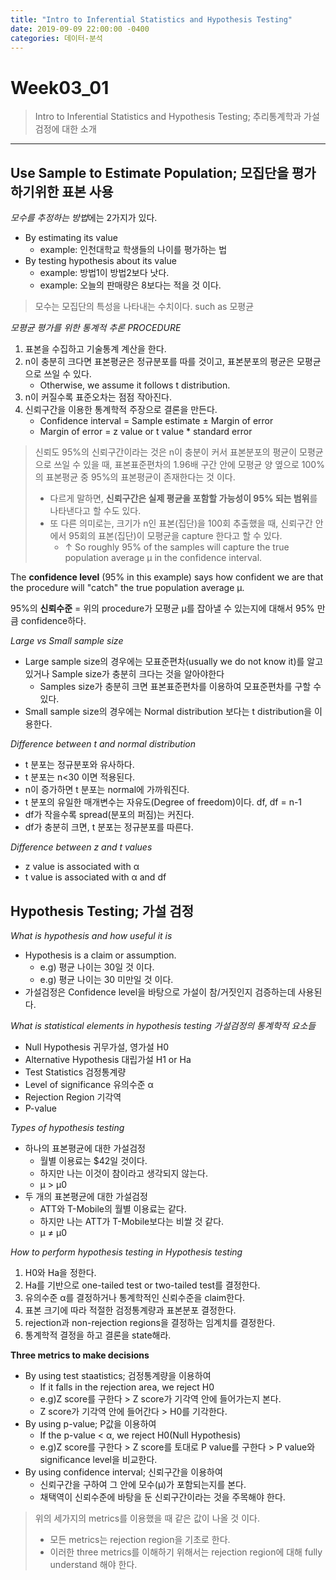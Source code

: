 ```yaml
---
title: "Intro to Inferential Statistics and Hypothesis Testing"
date: 2019-09-09 22:00:00 -0400
categories: 데이터-분석
---
```

# Week03_01

> Intro to Inferential Statistics and Hypothesis Testing; 추리통계학과 가설검정에 대한 소개

- - -
## Use Sample to Estimate Population; 모집단을 평가하기위한 표본 사용

*모수를 추정하는 방법*에는 2가지가 있다.
+ By estimating its value
  + example: 인천대학교 학생들의 나이를 평가하는 법
+ By testing hypothesis about its value
  + example: 방법1이 방법2보다 낫다.
  + example: 오늘의 판매량은 8보다는 적을 것 이다.

> 모수는 모집단의 특성을 나타내는 수치이다. such as 모평균

*모평균 평가를 위한 통계적 추론 PROCEDURE*
  1. 표본을 수집하고 기술통계 계산을 한다.
  2. n이 충분히 크다면 표본평균은 정규분포를 따를 것이고, 표본분포의 평균은 모평균으로 쓰일 수 있다.
      + Otherwise, we assume it follows t distribution.
  3. n이 커질수록 표준오차는 점점 작아진다.
  4. 신뢰구간을 이용한 통계학적 주장으로 결론을 만든다.
      + Confidence interval = Sample estimate ± Margin of error
      + Margin of error = z value or t value * standard error
      
> 신뢰도 95%의 신뢰구간이라는 것은 n이 충분이 커서 표본분포의 평균이 모평균으로 쓰일 수 있을 때,
> 표본표준편차의 1.96배 구간 안에 모평균 양 옆으로 100%의 표본평균 중 95%의 표본평균이 존재한다는 것 이다.
> + 다르게 말하면, **신뢰구간은 실제 평균을 포함할 가능성이 95% 되는 범위**를 나타낸다고 할 수도 있다. 
> + 또 다른 의미로는, 크기가 n인 표본(집단)을 100회 추출했을 때, 신뢰구간 안에서 95회의 표본(집단)이 모평균을 capture 한다고 할 수 있다.
>   + ↑ So roughly 95% of the samples will capture the true population average μ in the confidence interval.

The **confidence level** (95% in this example) says how confident we are that the procedure will "catch" the true population average μ.

95%의 **신뢰수준** =  위의 procedure가 모평균 μ를 잡아낼 수 있는지에 대해서 95% 만큼 confidence하다.

*Large vs Small sample size*
+ Large sample size의 경우에는 모표준편차(usually we do not know it)를 알고있거나 Sample size가 충분히 크다는 것을 알아야한다
  + Samples size가 충분히 크면 표본표준편차를 이용하여 모표준편차를 구할 수 있다.
+ Small sample size의 경우에는 Normal distribution 보다는 t distribution을 이용한다.

*Difference between t and normal distribution*
+ t 분포는 정규분포와 유사하다.
+ t 분포는 n<30 이면 적용된다.
+ n이 증가하면 t 분포는 normal에 가까워진다.
+ t 분포의 유일한 매개변수는 자유도(Degree of freedom)이다. df, df = n-1
+ df가 작을수록 spread(분포의 퍼짐)는 커진다.
+ df가 충분히 크면, t 분포는 정규분포를 따른다.

*Difference between z and t values*
+ z value is associated with α
+ t value is associated with α and df

## Hypothesis Testing; 가설 검정

*What is hypothesis and how useful it is*
+ Hypothesis is a claim or assumption.
   + e.g) 평균 나이는 30일 것 이다.
   + e.g) 평균 나이는 30 미만일 것 이다.
+ 가설검정은 Confidence level을 바탕으로 가설이 참/거짓인지 검증하는데 사용된다.

*What is statistical elements in hypothesis testing 가설검정의 통계학적 요소들*
+ Null Hypothesis 귀무가설, 영가설 H0
+ Alternative Hypothesis 대립가설 H1 or Ha
+ Test Statistics 검정통계량
+ Level of significance 유의수준 α
+ Rejection Region 기각역
+ P-value 

*Types of hypothesis testing*
+ 하나의 표본평균에 대한 가설검정
   + 월별 이용료는 $42일 것이다.
   + 하지만 나는 이것이 참이라고 생각되지 않는다.
   + μ > μ0
+ 두 개의 표본평균에 대한 가설검정
   + ATT와 T-Mobile의 월별 이용료는 같다.
   + 하지만 나는 ATT가 T-Mobile보다는 비쌀 것 같다.
   + μ ≠ μ0 

*How to perform hypothesis testing in Hypothesis testing*
1. H0와 Ha을 정한다.
2. Ha를 기반으로 one-tailed test or two-tailed test를 결정한다.
3. 유의수준 α를 결정하거나 통계학적인 신뢰수준을 claim한다.
4. 표본 크기에 따라 적절한 검정통계량과 표본분포 결정한다.
5. rejection과 non-rejection regions을 결정하는 임계치를 결정한다. 
6. 통계학적 결정을 하고 결론을 state해라.

**Three metrics to make decisions**
  + By using test staatistics; 검정통계량을 이용하여
    + If it falls in the rejection area, we reject H0
    + e.g)Z score를 구한다 > Z score가 기각역 안에 들어가는지 본다.
    + Z score가 기각역 안에 들어간다 > H0를 기각한다.
  + By using p-value; P값을 이용하여
    + If the p-value < α, we reject H0(Null Hypothesis)
    + e.g)Z score를 구한다 > Z score를 토대로 P value를 구한다 > P value와 significance level을 비교한다.
  + By using confidence interval; 신뢰구간을 이용하여
    + 신뢰구간을 구하여 그 안에 모수(μ)가 포함되는지를 본다. 
    + 채택역이 신뢰수준에 바탕을 둔 신뢰구간이라는 것을 주목해야 한다.
  > 위의 세가지의 metrics를 이용했을 때 같은 값이 나올 것 이다.
  >   * 모든 metrics는 rejection region을 기초로 한다.
  >   * 이러한 three metrics를 이해하기 위해서는 rejection region에 대해 fully understand 해야 한다.

